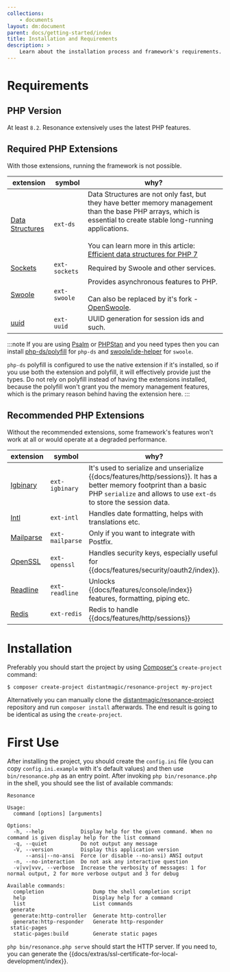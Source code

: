 ```yaml
---
collections: 
    - documents
layout: dm:document
parent: docs/getting-started/index
title: Installation and Requirements
description: >
    Learn about the installation process and framework's requirements.
---
```


# Requirements

## PHP Version

At least `8.2`. Resonance extensively uses the latest PHP features.

## Required PHP Extensions

With those extensions, running the framework is not possible.

extension | symbol | why?
-|-|-
[Data Structures](https://www.php.net/manual/en/book.ds.php) | `ext-ds` | Data Structures are not only fast, but they have better memory management than the base PHP arrays, which is essential to create stable long-running applications.<br><br>You can learn more in this article: [Efficient data structures for PHP 7](https://medium.com/@rtheunissen/efficient-data-structures-for-php-7-9dda7af674cd)
[Sockets](https://www.php.net/manual/en/intro.sockets.php) | `ext-sockets` | Required by Swoole and other services.
[Swoole](https://www.swoole.com/) | `ext-swoole` | Provides asynchronous features to PHP.<br><br>Can also be replaced by it's fork - [OpenSwoole](https://openswoole.com/).
[uuid](https://pecl.php.net/package/uuid) | `ext-uuid` | UUID generation for session ids and such.

:::note
If you are using [Psalm](https://psalm.dev/) or [PHPStan](https://phpstan.org/) 
and you need types then you can install 
[php-ds/polyfill](https://github.com/php-ds/polyfill) for `php-ds` and
[swoole/ide-helper](https://github.com/swoole/ide-helper) for `swoole`.

`php-ds` polyfill is configured to use the native extension if it's installed,
so if you use both the extension and polyfill, it will effectively provide just
the types. Do not rely on polyfill instead of having the extensions installed,
because the polyfill won't grant you the memory management features, which
is the primary reason behind having the extension here.
:::

## Recommended PHP Extensions

Without the recommended extensions, some framework's features won't work at all 
or would operate at a degraded performance.

extension | symbol | why?
-|-|-
[Igbinary](https://www.php.net/manual/en/book.igbinary.php) | `ext-igbinary` | It's used to serialize and unserialize {{docs/features/http/sessions}}. It has a better memory footprint than a basic PHP `serialize` and allows to use `ext-ds` to store the session data.
[Intl](https://www.php.net/manual/en/book.intl.php) | `ext-intl` | Handles date formatting, helps with translations etc.
[Mailparse](https://www.php.net/manual/en/book.mailparse.php) | `ext-mailparse` | Only if you want to integrate with Postfix.
[OpenSSL](https://datatracker.ietf.org/doc/html/rfc7519) | `ext-openssl` | Handles security keys, especially useful for {{docs/features/security/oauth2/index}}.
[Readline](https://www.php.net/manual/en/book.readline.php) | `ext-readline` | Unlocks {{docs/features/console/index}} features, formatting, piping etc.
[Redis](https://github.com/phpredis/phpredis) | `ext-redis` | Redis to handle {{docs/features/http/sessions}}

# Installation

Preferably you should start the project by using 
[Composer's](https://getcomposer.org/) `create-project` command:

```shell
$ composer create-project distantmagic/resonance-project my-project
```

Alternatively you can manually clone the
[distantmagic/resonance-project](https://github.com/distantmagic/resonance-project)
repository and run `composer install` afterwards. The end result is going to be
identical as using the `create-project`.

# First Use

After installing the project, you should create the `config.ini` file 
(you can copy `config.ini.example` with it's default values) 
and then use `bin/resonance.php` as an entry 
point. After invoking `php bin/resonance.php` in the shell, you should see
the list of available commands:

```shell
Resonance

Usage:
  command [options] [arguments]

Options:
  -h, --help            Display help for the given command. When no command is given display help for the list command
  -q, --quiet           Do not output any message
  -V, --version         Display this application version
      --ansi|--no-ansi  Force (or disable --no-ansi) ANSI output
  -n, --no-interaction  Do not ask any interactive question
  -v|vv|vvv, --verbose  Increase the verbosity of messages: 1 for normal output, 2 for more verbose output and 3 for debug

Available commands:
  completion                Dump the shell completion script
  help                      Display help for a command
  list                      List commands
 generate
  generate:http-controller  Generate http-controller
  generate:http-responder   Generate http-responder
 static-pages
  static-pages:build        Generate static pages
```

`php bin/resonance.php serve` should start the HTTP server. If you need to, 
you can generate the {{docs/extras/ssl-certificate-for-local-development/index}}.
